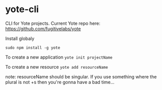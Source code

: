 yote-cli
========

CLI for Yote projects. Current Yote repo here: https://github.com/fugitivelabs/yote

Install globaly
```
sudo npm install -g yote
```

To create a new application
```yote init projectName```

To create a new resource
```yote add resourceName```

note: resourceName should be singular. If you use something where the plural is not +s then you're gonna have a bad time...

